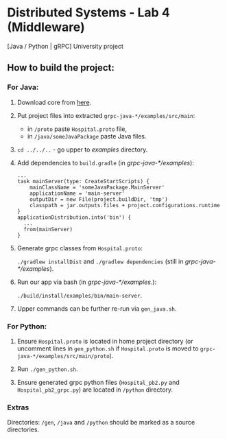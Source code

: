 # Distributed Systems - Lab 4 (Middleware)
[Java / Python | gRPC] University project

## How to build the project:

### For Java:

1. Download core from [here](https://github.com/grpc/grpc-java/releases).

2. Put project files into extracted ```grpc-java-*/examples/src/main```:
   - in ```/proto``` paste ```Hospital.proto``` file,
   - in ```/java/someJavaPackage``` paste Java files.

3. ```cd ../../..``` - go upper to _examples_ directory.

4. Add dependencies to ```build.gradle``` (in _grpc-java-*/examples_):
   ```
   ...
   task mainServer(type: CreateStartScripts) {
       mainClassName = 'someJavaPackage.MainServer'
       applicationName = 'main-server'
       outputDir = new File(project.buildDir, 'tmp')
       classpath = jar.outputs.files + project.configurations.runtime
   }
   applicationDistribution.into('bin') {
     ...
     from(mainServer)
   }
   ```

5. Generate grpc classes from ```Hospital.proto```:
   
   ```./gradlew installDist``` and ```./gradlew dependencies``` (still in _grpc-java-*/examples_).

6. Run our app via bash (in _grpc-java-*/examples_.):
   
   ```./build/install/examples/bin/main-server```.

7. Upper commands can be further re-run via ```gen_java.sh```.
  
### For Python:

1. Ensure ```Hospital.proto``` is located in home project directory (or uncomment lines in ```gen_python.sh``` if ```Hospital.proto``` is moved to ```grpc-java-*/examples/src/main/proto```).

2. Run ```./gen_python.sh```.

3. Ensure generated grpc python files (```Hospital_pb2.py``` and ```Hospital_pb2_grpc.py```) are located in ```/python``` directory.

### Extras

Directories: ```/gen```, ```/java``` and ```/python``` should be marked as a source directories.